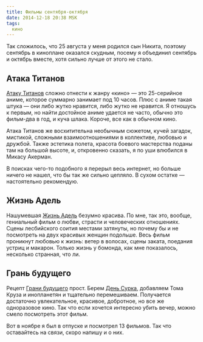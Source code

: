 ```yaml
---
title: Фильмы сентября-октября
date: 2014-12-18 20:38 MSK
tags:
  кино
---
```


Так сложилось, что 25 августа у меня родился сын Никита, поэтому сентябрь в киноплане оказался скудным, посему я
объединил сентябрь и октябрь вместе, хотя сильно лучше от этого не стало.

<!-- more -->

## Атака Титанов

[Атаку Титанов](http://www.kinopoisk.ru/film/749374/) сложно отнести к жанру «кино» — это 25-серийное аниме, которое
суммарно занимает под 10 часов. Плюс с аниме такая штука — они либо жутко нравится, либо жутко не нравится. Я отношусь к
первым, но найти достойное аниме удается не часто, обычно это фильм-два в год, и куча шлака. Короче, все как в обычном
кино.

Атака Титанов же восхитительна необычным сюжетом, кучей загадок, мистикой, сложными взаимоотношениями в коллективе,
любовью и дружбой. Также эстетика полета, красота боевого мастерства поданы там на большой высоте, и, откровенно
сказать, я по уши влюбился в Микасу Акерман.

В поисках чего-то подобного я перерыл весь интернет, но больше ничего не нашел, что бы так же сильно цепляло. В сухом
остатке — настоятельно рекомендую.

## Жизнь Адель

Нашумевшая [Жизнь Адель](http://www.kinopoisk.ru/film/669902/) безумно красива. По мне, так это, вообще, гениальный
фильм о любви, страсти и человеческих отношениях. Сцены лесбийского соития местами затянуты, но почему бы и не
посмотреть на двух красивых женщин подольше. Весь фильм проникнут любовью к жизнь: ветер в волосах, сцены заката,
поедания устриц и макарон. Только жизнь у бомонда, как мне показалось, несколько странная, что ли.

## Грань будущего

Рецепт [Грани будущего](http://www.kinopoisk.ru/film/505851/) прост. Берем [День
Сурка](http://www.kinopoisk.ru/film/527/), добавляем Тома Круза и инопланетян и тщательно перемешиваем. Получается
достаточно увлекательное, красивое, добротное, но все же одноразовое кино. Так что если хочется интересно убить вечер,
можно смело посмотреть этот фильм.

Вот в ноябре я был в отпуске и посмотрел 13 фильмов. Так что оставайтесь на связи, скоро напишу и о них.
